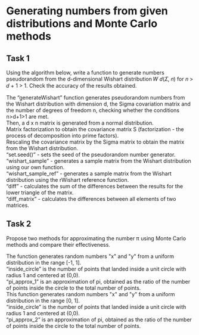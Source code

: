 # Generating numbers from given distributions and Monte Carlo methods
## Task 1
Using the algorithm below, write a function to generate numbers pseudorandom from the d-dimensional Wishart distribution 𝑊 𝑑(𝛴, 𝑛) for 𝑛 > 𝑑 + 1 > 1. Check the accuracy of the results obtained.   
   
The “generateWishart” function generates pseudorandom numbers from the Wishart distribution with dimension d, the Sigma covariation matrix and the number of degrees of freedom n, checking whether the conditions n>d+1>1 are met.   
Then, a d x n matrix is generated from a normal distribution.   
Matrix factorization to obtain the covariance matrix S (factorization - the process of decomposition into prime factors).   
Rescaling the covariance matrix by the Sigma matrix to obtain the matrix from the Wishart distribution.   
“set.seed()” - sets the seed of the pseudorandom number generator.    
“wishart_sample” - generates a sample matrix from the Wishart distribution using our own function.   
“wishart_sample_ref” - generates a sample matrix from the Wishart distribution using the rWishart reference function.   
“diff” - calculates the sum of the differences between the results for the lower triangle of the matrix.   
“diff_matrix” - calculates the differences between all elements of two matrices.   
## Task 2
Propose two methods for approximating the number π using Monte Carlo methods and compare their effectiveness.   
   
The function generates random numbers "x" and "y" from a uniform distribution in the range [-1, 1].   
“inside_circle” is the number of points that landed inside a unit circle with radius 1 and centered at (0,0).   
“pi_approx_1” is an approximation of pi, obtained as the ratio of the number of points inside the circle to the total number of points.   
This function generates random numbers "x" and "y" from a uniform distribution in the range [0, 1].   
“inside_circle” is the number of points that landed inside a unit circle with radius 1 and centered at (0,0).   
“pi_approx_2” is an approximation of pi, obtained as the ratio of the number of points inside the circle to the total number of points.   

